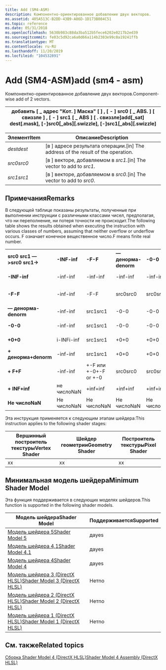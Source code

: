 ```yaml
---
title: Add (SM4-ASM)
description: Компонентно-ориентированное добавление двух векторов.
ms.assetid: 405A513C-B2DD-43B9-A86D-1D173B084C51
ms.topic: reference
ms.date: 05/31/2018
ms.openlocfilehash: 5630b983c88da3ba512b5fece6202e0217b2ed39
ms.sourcegitcommit: fe03c5d92ca6a0d66a114b2303e99c0a19241ffb
ms.translationtype: MT
ms.contentlocale: ru-RU
ms.lasthandoff: 11/20/2019
ms.locfileid: "104532891"
---
```

# <a name="add-sm4---asm"></a><span data-ttu-id="fee3d-103">Add (SM4-ASM)</span><span class="sxs-lookup"><span data-stu-id="fee3d-103">add (sm4 - asm)</span></span>

<span data-ttu-id="fee3d-104">Компонентно-ориентированное добавление двух векторов.</span><span class="sxs-lookup"><span data-stu-id="fee3d-104">Component-wise add of 2 vectors.</span></span>



| <span data-ttu-id="fee3d-105">добавить \[ \_ адрес "Кот. \] Маска" \[ \] , \[ - \] src0 \[ \_ ABS. \] \[ свиззле \] , \[ - \] src1 \[ \_ ABS \] \[ . свиззле\]</span><span class="sxs-lookup"><span data-stu-id="fee3d-105">add\[\_sat\] dest\[.mask\], \[-\]src0\[\_abs\]\[.swizzle\], \[-\]src1\[\_abs\]\[.swizzle\]</span></span> |
|--------------------------------------------------------------------------------------------|



 



| <span data-ttu-id="fee3d-106">Элемент</span><span class="sxs-lookup"><span data-stu-id="fee3d-106">Item</span></span>                                                            | <span data-ttu-id="fee3d-107">Описание</span><span class="sxs-lookup"><span data-stu-id="fee3d-107">Description</span></span>                                                   |
|-----------------------------------------------------------------|---------------------------------------------------------------|
| <span data-ttu-id="fee3d-108"><span id="dest"></span><span id="DEST"></span>*dest*</span><span class="sxs-lookup"><span data-stu-id="fee3d-108"><span id="dest"></span><span id="DEST"></span>*dest*</span></span><br/> | <span data-ttu-id="fee3d-109">\[в \] адресе результата операции.</span><span class="sxs-lookup"><span data-stu-id="fee3d-109">\[in\] The address of the result of the operation.</span></span><br/> |
| <span data-ttu-id="fee3d-110"><span id="src0"></span><span id="SRC0"></span>*src0*</span><span class="sxs-lookup"><span data-stu-id="fee3d-110"><span id="src0"></span><span id="SRC0"></span>*src0*</span></span><br/> | <span data-ttu-id="fee3d-111">\[в \] векторе, добавляемом в *src1*.</span><span class="sxs-lookup"><span data-stu-id="fee3d-111">\[in\] The vector to add to *src1*.</span></span><br/>                |
| <span data-ttu-id="fee3d-112"><span id="src1"></span><span id="SRC1"></span>*src1*</span><span class="sxs-lookup"><span data-stu-id="fee3d-112"><span id="src1"></span><span id="SRC1"></span>*src1*</span></span><br/> | <span data-ttu-id="fee3d-113">\[в \] векторе, добавляемом в *src0*.</span><span class="sxs-lookup"><span data-stu-id="fee3d-113">\[in\] The vector to add to *src0*.</span></span><br/>                |



 

## <a name="remarks"></a><span data-ttu-id="fee3d-114">Примечания</span><span class="sxs-lookup"><span data-stu-id="fee3d-114">Remarks</span></span>

<span data-ttu-id="fee3d-115">В следующей таблице показаны результаты, полученные при выполнении инструкции с различными классами чисел, предполагая, что ни переполнение, ни потеря точности не происходит.</span><span class="sxs-lookup"><span data-stu-id="fee3d-115">The following table shows the results obtained when executing the instruction with various classes of numbers, assuming that neither overflow or underflow occurs.</span></span> <span data-ttu-id="fee3d-116">F означает конечное вещественное число.</span><span class="sxs-lookup"><span data-stu-id="fee3d-116">F means finite real number.</span></span>



|                    |          |            |             |        |        |            |            |          |         |
|--------------------|----------|------------|-------------|--------|--------|------------|------------|----------|---------|
| <span data-ttu-id="fee3d-117">**src0 src1 — >**</span><span class="sxs-lookup"><span data-stu-id="fee3d-117">**src0 src1->**</span></span> | <span data-ttu-id="fee3d-118">**-INF**</span><span class="sxs-lookup"><span data-stu-id="fee3d-118">**-inf**</span></span> | <span data-ttu-id="fee3d-119">**-F**</span><span class="sxs-lookup"><span data-stu-id="fee3d-119">**-F**</span></span>     | <span data-ttu-id="fee3d-120">**— денорма**</span><span class="sxs-lookup"><span data-stu-id="fee3d-120">**-denorm**</span></span> | <span data-ttu-id="fee3d-121">**-0**</span><span class="sxs-lookup"><span data-stu-id="fee3d-121">**-0**</span></span> | <span data-ttu-id="fee3d-122">**+0**</span><span class="sxs-lookup"><span data-stu-id="fee3d-122">**+0**</span></span> | <span data-ttu-id="fee3d-123">**денорма**</span><span class="sxs-lookup"><span data-stu-id="fee3d-123">**denorm**</span></span> | <span data-ttu-id="fee3d-124">**+ F**</span><span class="sxs-lookup"><span data-stu-id="fee3d-124">**+F**</span></span>     | <span data-ttu-id="fee3d-125">**+ INF**</span><span class="sxs-lookup"><span data-stu-id="fee3d-125">**+inf**</span></span> | <span data-ttu-id="fee3d-126">**Не число**</span><span class="sxs-lookup"><span data-stu-id="fee3d-126">**NaN**</span></span> |
| <span data-ttu-id="fee3d-127">**-INF**</span><span class="sxs-lookup"><span data-stu-id="fee3d-127">**-inf**</span></span>           | <span data-ttu-id="fee3d-128">-inf</span><span class="sxs-lookup"><span data-stu-id="fee3d-128">-inf</span></span>     | <span data-ttu-id="fee3d-129">-inf</span><span class="sxs-lookup"><span data-stu-id="fee3d-129">-inf</span></span>       | <span data-ttu-id="fee3d-130">-inf</span><span class="sxs-lookup"><span data-stu-id="fee3d-130">-inf</span></span>        | <span data-ttu-id="fee3d-131">-inf</span><span class="sxs-lookup"><span data-stu-id="fee3d-131">-inf</span></span>   | <span data-ttu-id="fee3d-132">-inf</span><span class="sxs-lookup"><span data-stu-id="fee3d-132">-inf</span></span>   | <span data-ttu-id="fee3d-133">-inf</span><span class="sxs-lookup"><span data-stu-id="fee3d-133">-inf</span></span>       | <span data-ttu-id="fee3d-134">-inf</span><span class="sxs-lookup"><span data-stu-id="fee3d-134">-inf</span></span>       | <span data-ttu-id="fee3d-135">Не число</span><span class="sxs-lookup"><span data-stu-id="fee3d-135">NaN</span></span>      | <span data-ttu-id="fee3d-136">Не число</span><span class="sxs-lookup"><span data-stu-id="fee3d-136">NaN</span></span>     |
| <span data-ttu-id="fee3d-137">**-F**</span><span class="sxs-lookup"><span data-stu-id="fee3d-137">**-F**</span></span>             | <span data-ttu-id="fee3d-138">-inf</span><span class="sxs-lookup"><span data-stu-id="fee3d-138">-inf</span></span>     | <span data-ttu-id="fee3d-139">-F</span><span class="sxs-lookup"><span data-stu-id="fee3d-139">-F</span></span>         | <span data-ttu-id="fee3d-140">src0</span><span class="sxs-lookup"><span data-stu-id="fee3d-140">src0</span></span>        | <span data-ttu-id="fee3d-141">src0</span><span class="sxs-lookup"><span data-stu-id="fee3d-141">src0</span></span>   | <span data-ttu-id="fee3d-142">src0</span><span class="sxs-lookup"><span data-stu-id="fee3d-142">src0</span></span>   | <span data-ttu-id="fee3d-143">src0</span><span class="sxs-lookup"><span data-stu-id="fee3d-143">src0</span></span>       | <span data-ttu-id="fee3d-144">+-F или +-0</span><span class="sxs-lookup"><span data-stu-id="fee3d-144">+-F or +-0</span></span> | <span data-ttu-id="fee3d-145">+inf</span><span class="sxs-lookup"><span data-stu-id="fee3d-145">+inf</span></span>     | <span data-ttu-id="fee3d-146">не число</span><span class="sxs-lookup"><span data-stu-id="fee3d-146">NaN</span></span>     |
| <span data-ttu-id="fee3d-147">**— денорма**</span><span class="sxs-lookup"><span data-stu-id="fee3d-147">**-denorm**</span></span>        | <span data-ttu-id="fee3d-148">-inf</span><span class="sxs-lookup"><span data-stu-id="fee3d-148">-inf</span></span>     | <span data-ttu-id="fee3d-149">src1</span><span class="sxs-lookup"><span data-stu-id="fee3d-149">src1</span></span>       | <span data-ttu-id="fee3d-150">-0</span><span class="sxs-lookup"><span data-stu-id="fee3d-150">-0</span></span>          | <span data-ttu-id="fee3d-151">-0</span><span class="sxs-lookup"><span data-stu-id="fee3d-151">-0</span></span>     | <span data-ttu-id="fee3d-152">+0</span><span class="sxs-lookup"><span data-stu-id="fee3d-152">+0</span></span>     | <span data-ttu-id="fee3d-153">+0</span><span class="sxs-lookup"><span data-stu-id="fee3d-153">+0</span></span>         | <span data-ttu-id="fee3d-154">src1</span><span class="sxs-lookup"><span data-stu-id="fee3d-154">src1</span></span>       | <span data-ttu-id="fee3d-155">+inf</span><span class="sxs-lookup"><span data-stu-id="fee3d-155">+inf</span></span>     | <span data-ttu-id="fee3d-156">Не число</span><span class="sxs-lookup"><span data-stu-id="fee3d-156">NaN</span></span>     |
| <span data-ttu-id="fee3d-157">**-0**</span><span class="sxs-lookup"><span data-stu-id="fee3d-157">**-0**</span></span>             | <span data-ttu-id="fee3d-158">-inf</span><span class="sxs-lookup"><span data-stu-id="fee3d-158">-inf</span></span>     | <span data-ttu-id="fee3d-159">src1</span><span class="sxs-lookup"><span data-stu-id="fee3d-159">src1</span></span>       | <span data-ttu-id="fee3d-160">-0</span><span class="sxs-lookup"><span data-stu-id="fee3d-160">-0</span></span>          | <span data-ttu-id="fee3d-161">-0</span><span class="sxs-lookup"><span data-stu-id="fee3d-161">-0</span></span>     | <span data-ttu-id="fee3d-162">+0</span><span class="sxs-lookup"><span data-stu-id="fee3d-162">+0</span></span>     | <span data-ttu-id="fee3d-163">+0</span><span class="sxs-lookup"><span data-stu-id="fee3d-163">+0</span></span>         | <span data-ttu-id="fee3d-164">src1</span><span class="sxs-lookup"><span data-stu-id="fee3d-164">src1</span></span>       | <span data-ttu-id="fee3d-165">+inf</span><span class="sxs-lookup"><span data-stu-id="fee3d-165">+inf</span></span>     | <span data-ttu-id="fee3d-166">Не число</span><span class="sxs-lookup"><span data-stu-id="fee3d-166">NaN</span></span>     |
| <span data-ttu-id="fee3d-167">**+0**</span><span class="sxs-lookup"><span data-stu-id="fee3d-167">**+0**</span></span>             | <span data-ttu-id="fee3d-168">i-INF</span><span class="sxs-lookup"><span data-stu-id="fee3d-168">i-inf</span></span>    | <span data-ttu-id="fee3d-169">src1</span><span class="sxs-lookup"><span data-stu-id="fee3d-169">src1</span></span>       | <span data-ttu-id="fee3d-170">+0</span><span class="sxs-lookup"><span data-stu-id="fee3d-170">+0</span></span>          | <span data-ttu-id="fee3d-171">+0</span><span class="sxs-lookup"><span data-stu-id="fee3d-171">+0</span></span>     | <span data-ttu-id="fee3d-172">+0</span><span class="sxs-lookup"><span data-stu-id="fee3d-172">+0</span></span>     | <span data-ttu-id="fee3d-173">+0</span><span class="sxs-lookup"><span data-stu-id="fee3d-173">+0</span></span>         | <span data-ttu-id="fee3d-174">src1</span><span class="sxs-lookup"><span data-stu-id="fee3d-174">src1</span></span>       | <span data-ttu-id="fee3d-175">+inf</span><span class="sxs-lookup"><span data-stu-id="fee3d-175">+inf</span></span>     | <span data-ttu-id="fee3d-176">не число</span><span class="sxs-lookup"><span data-stu-id="fee3d-176">NaN</span></span>     |
| <span data-ttu-id="fee3d-177">**+ денорма**</span><span class="sxs-lookup"><span data-stu-id="fee3d-177">**+denorm**</span></span>        | <span data-ttu-id="fee3d-178">-inf</span><span class="sxs-lookup"><span data-stu-id="fee3d-178">-inf</span></span>     | <span data-ttu-id="fee3d-179">src1</span><span class="sxs-lookup"><span data-stu-id="fee3d-179">src1</span></span>       | <span data-ttu-id="fee3d-180">+0</span><span class="sxs-lookup"><span data-stu-id="fee3d-180">+0</span></span>          | <span data-ttu-id="fee3d-181">+0</span><span class="sxs-lookup"><span data-stu-id="fee3d-181">+0</span></span>     | <span data-ttu-id="fee3d-182">+0</span><span class="sxs-lookup"><span data-stu-id="fee3d-182">+0</span></span>     | <span data-ttu-id="fee3d-183">+0</span><span class="sxs-lookup"><span data-stu-id="fee3d-183">+0</span></span>         | <span data-ttu-id="fee3d-184">src1</span><span class="sxs-lookup"><span data-stu-id="fee3d-184">src1</span></span>       | <span data-ttu-id="fee3d-185">+inf</span><span class="sxs-lookup"><span data-stu-id="fee3d-185">+inf</span></span>     | <span data-ttu-id="fee3d-186">не число</span><span class="sxs-lookup"><span data-stu-id="fee3d-186">NaN</span></span>     |
| <span data-ttu-id="fee3d-187">**+ F**</span><span class="sxs-lookup"><span data-stu-id="fee3d-187">**+F**</span></span>             | <span data-ttu-id="fee3d-188">-inf</span><span class="sxs-lookup"><span data-stu-id="fee3d-188">-inf</span></span>     | <span data-ttu-id="fee3d-189">+-F или +-0</span><span class="sxs-lookup"><span data-stu-id="fee3d-189">+-F or +-0</span></span> | <span data-ttu-id="fee3d-190">src0</span><span class="sxs-lookup"><span data-stu-id="fee3d-190">src0</span></span>        | <span data-ttu-id="fee3d-191">src0</span><span class="sxs-lookup"><span data-stu-id="fee3d-191">src0</span></span>   | <span data-ttu-id="fee3d-192">src0</span><span class="sxs-lookup"><span data-stu-id="fee3d-192">src0</span></span>   | <span data-ttu-id="fee3d-193">src0</span><span class="sxs-lookup"><span data-stu-id="fee3d-193">src0</span></span>       | <span data-ttu-id="fee3d-194">+ F</span><span class="sxs-lookup"><span data-stu-id="fee3d-194">+F</span></span>         | <span data-ttu-id="fee3d-195">+inf</span><span class="sxs-lookup"><span data-stu-id="fee3d-195">+inf</span></span>     | <span data-ttu-id="fee3d-196">не число</span><span class="sxs-lookup"><span data-stu-id="fee3d-196">NaN</span></span>     |
| <span data-ttu-id="fee3d-197">**+ INF**</span><span class="sxs-lookup"><span data-stu-id="fee3d-197">**+inf**</span></span>           | <span data-ttu-id="fee3d-198">не число</span><span class="sxs-lookup"><span data-stu-id="fee3d-198">NaN</span></span>      | <span data-ttu-id="fee3d-199">+inf</span><span class="sxs-lookup"><span data-stu-id="fee3d-199">+inf</span></span>       | <span data-ttu-id="fee3d-200">+inf</span><span class="sxs-lookup"><span data-stu-id="fee3d-200">+inf</span></span>        | <span data-ttu-id="fee3d-201">+inf</span><span class="sxs-lookup"><span data-stu-id="fee3d-201">+inf</span></span>   | <span data-ttu-id="fee3d-202">+inf</span><span class="sxs-lookup"><span data-stu-id="fee3d-202">+inf</span></span>   | <span data-ttu-id="fee3d-203">+inf</span><span class="sxs-lookup"><span data-stu-id="fee3d-203">+inf</span></span>       | <span data-ttu-id="fee3d-204">+inf</span><span class="sxs-lookup"><span data-stu-id="fee3d-204">+inf</span></span>       | <span data-ttu-id="fee3d-205">+inf</span><span class="sxs-lookup"><span data-stu-id="fee3d-205">+inf</span></span>     | <span data-ttu-id="fee3d-206">Не число</span><span class="sxs-lookup"><span data-stu-id="fee3d-206">NaN</span></span>     |
| <span data-ttu-id="fee3d-207">**Не число**</span><span class="sxs-lookup"><span data-stu-id="fee3d-207">**NaN**</span></span>            | <span data-ttu-id="fee3d-208">Не число</span><span class="sxs-lookup"><span data-stu-id="fee3d-208">NaN</span></span>      | <span data-ttu-id="fee3d-209">Не число</span><span class="sxs-lookup"><span data-stu-id="fee3d-209">NaN</span></span>        | <span data-ttu-id="fee3d-210">Не число</span><span class="sxs-lookup"><span data-stu-id="fee3d-210">NaN</span></span>         | <span data-ttu-id="fee3d-211">Не число</span><span class="sxs-lookup"><span data-stu-id="fee3d-211">NaN</span></span>    | <span data-ttu-id="fee3d-212">Не число</span><span class="sxs-lookup"><span data-stu-id="fee3d-212">NaN</span></span>    | <span data-ttu-id="fee3d-213">Не число</span><span class="sxs-lookup"><span data-stu-id="fee3d-213">NaN</span></span>        | <span data-ttu-id="fee3d-214">Не число</span><span class="sxs-lookup"><span data-stu-id="fee3d-214">NaN</span></span>        | <span data-ttu-id="fee3d-215">Не число</span><span class="sxs-lookup"><span data-stu-id="fee3d-215">NaN</span></span>      | <span data-ttu-id="fee3d-216">Не число</span><span class="sxs-lookup"><span data-stu-id="fee3d-216">NaN</span></span>     |



 

<span data-ttu-id="fee3d-217">Эта инструкция применяется к следующим этапам шейдера:</span><span class="sxs-lookup"><span data-stu-id="fee3d-217">This instruction applies to the following shader stages:</span></span>



| <span data-ttu-id="fee3d-218">Вершинный построитель текстуры</span><span class="sxs-lookup"><span data-stu-id="fee3d-218">Vertex Shader</span></span> | <span data-ttu-id="fee3d-219">Шейдер геометрии</span><span class="sxs-lookup"><span data-stu-id="fee3d-219">Geometry Shader</span></span> | <span data-ttu-id="fee3d-220">Построитель текстуры</span><span class="sxs-lookup"><span data-stu-id="fee3d-220">Pixel Shader</span></span> |
|---------------|-----------------|--------------|
| <span data-ttu-id="fee3d-221">x</span><span class="sxs-lookup"><span data-stu-id="fee3d-221">x</span></span>             | <span data-ttu-id="fee3d-222">x</span><span class="sxs-lookup"><span data-stu-id="fee3d-222">x</span></span>               | <span data-ttu-id="fee3d-223">x</span><span class="sxs-lookup"><span data-stu-id="fee3d-223">x</span></span>            |



 

## <a name="minimum-shader-model"></a><span data-ttu-id="fee3d-224">Минимальная модель шейдера</span><span class="sxs-lookup"><span data-stu-id="fee3d-224">Minimum Shader Model</span></span>

<span data-ttu-id="fee3d-225">Эта функция поддерживается в следующих моделях шейдеров.</span><span class="sxs-lookup"><span data-stu-id="fee3d-225">This function is supported in the following shader models.</span></span>



| <span data-ttu-id="fee3d-226">Модель шейдера</span><span class="sxs-lookup"><span data-stu-id="fee3d-226">Shader Model</span></span>                                              | <span data-ttu-id="fee3d-227">Поддерживается</span><span class="sxs-lookup"><span data-stu-id="fee3d-227">Supported</span></span> |
|-----------------------------------------------------------|-----------|
| [<span data-ttu-id="fee3d-228">Модель шейдера 5</span><span class="sxs-lookup"><span data-stu-id="fee3d-228">Shader Model 5</span></span>](d3d11-graphics-reference-sm5.md)        | <span data-ttu-id="fee3d-229">да</span><span class="sxs-lookup"><span data-stu-id="fee3d-229">yes</span></span>       |
| [<span data-ttu-id="fee3d-230">Модель шейдера 4,1</span><span class="sxs-lookup"><span data-stu-id="fee3d-230">Shader Model 4.1</span></span>](dx-graphics-hlsl-sm4.md)              | <span data-ttu-id="fee3d-231">да</span><span class="sxs-lookup"><span data-stu-id="fee3d-231">yes</span></span>       |
| [<span data-ttu-id="fee3d-232">Модель шейдера 4</span><span class="sxs-lookup"><span data-stu-id="fee3d-232">Shader Model 4</span></span>](dx-graphics-hlsl-sm4.md)                | <span data-ttu-id="fee3d-233">да</span><span class="sxs-lookup"><span data-stu-id="fee3d-233">yes</span></span>       |
| [<span data-ttu-id="fee3d-234">Модель шейдера 3 (DirectX HLSL)</span><span class="sxs-lookup"><span data-stu-id="fee3d-234">Shader Model 3 (DirectX HLSL)</span></span>](dx-graphics-hlsl-sm3.md) | <span data-ttu-id="fee3d-235">Нет</span><span class="sxs-lookup"><span data-stu-id="fee3d-235">no</span></span>        |
| [<span data-ttu-id="fee3d-236">Модель шейдера 2 (DirectX HLSL)</span><span class="sxs-lookup"><span data-stu-id="fee3d-236">Shader Model 2 (DirectX HLSL)</span></span>](dx-graphics-hlsl-sm2.md) | <span data-ttu-id="fee3d-237">Нет</span><span class="sxs-lookup"><span data-stu-id="fee3d-237">no</span></span>        |
| [<span data-ttu-id="fee3d-238">Модель шейдера 1 (DirectX HLSL)</span><span class="sxs-lookup"><span data-stu-id="fee3d-238">Shader Model 1 (DirectX HLSL)</span></span>](dx-graphics-hlsl-sm1.md) | <span data-ttu-id="fee3d-239">Нет</span><span class="sxs-lookup"><span data-stu-id="fee3d-239">no</span></span>        |



 

## <a name="related-topics"></a><span data-ttu-id="fee3d-240">См. также</span><span class="sxs-lookup"><span data-stu-id="fee3d-240">Related topics</span></span>

<dl> <dt>

[<span data-ttu-id="fee3d-241">Сборка Shader Model 4 (DirectX HLSL)</span><span class="sxs-lookup"><span data-stu-id="fee3d-241">Shader Model 4 Assembly (DirectX HLSL)</span></span>](dx-graphics-hlsl-sm4-asm.md)
</dt> </dl>

 

 





